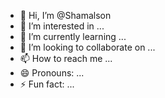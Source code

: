 - 👋 Hi, I’m @Shamalson
- 👀 I’m interested in ...
- 🌱 I’m currently learning ...
- 💞️ I’m looking to collaborate on ...
- 📫 How to reach me ...
- 😄 Pronouns: ...
- ⚡ Fun fact: ...

<!---
Shamalson/Shamalson is a ✨ special ✨ repository because its `README.md` (this file) appears on your GitHub profile.
You can click the Preview link to take a look at your changes.
--->
